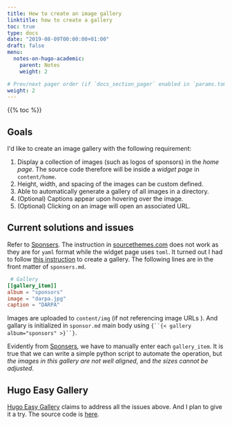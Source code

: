 ```yaml
---
title: How to create an image gallery
linktitle: how to create a gallery
toc: true
type: docs
date: "2019-08-09T00:00:00+01:00"
draft: false
menu:
  notes-on-hugo-academic:
    parent: Notes
    weight: 2

# Prev/next pager order (if `docs_section_pager` enabled in `params.toml`)
weight: 2
---
```


{{% toc %}}

## Goals
I'd like to create an image gallery with the following requirement:

1. Display a collection of images (such as logos of sponsors) in the *home page*. The source code therefore will be inside a *widget page* in `content/home`. 
1. Height, width, and spacing of the images can be custom defined.
1. Able to automatically generate a gallery of all images in a directory.
1. (Optional) Captions appear upon hovering over the image.
1. (Optional) Clicking on an image will open an associated URL.


## Current solutions and issues
Refer to [Sponsers](/#sponsors). The instruction in [sourcethemes.com](https://sourcethemes.com/academic/docs/writing-markdown-latex/#image-gallery) does not work as they are for `yaml` format while the widget page uses `toml`. It turned out I had to follow [this instruction](https://github.com/gcushen/hugo-academic/issues/398#issuecomment-357444202) to create a gallery. The following lines are in the front matter of `sponsers.md`.
```toml
 # Gallery
[[gallery_item]]
album = "sponsors"
image = "darpa.jpg"
caption = "DARPA"
```
Images are uploaded to `content/img` (if not referencing image URLs
). And gallary is initialized in `sponsor.md` main body using `{``{< gallery album="sponsors" >}``}`.

Evidently from [Sponsers](/#sponsors), we have to manually enter each `gallery_item`. It is true that we can write a simple python script to automate the operation, but *the images in this gallery are not well aligned*, and *the sizes cannot be adjusted*.

## Hugo Easy Gallery
[Hugo Easy Gallery](https://www.liwen.id.au/heg/) claims to address all the issues above. And I plan to give it a try. The source code is [here](https://github.com/bdai6/hugo-easy-gallery).